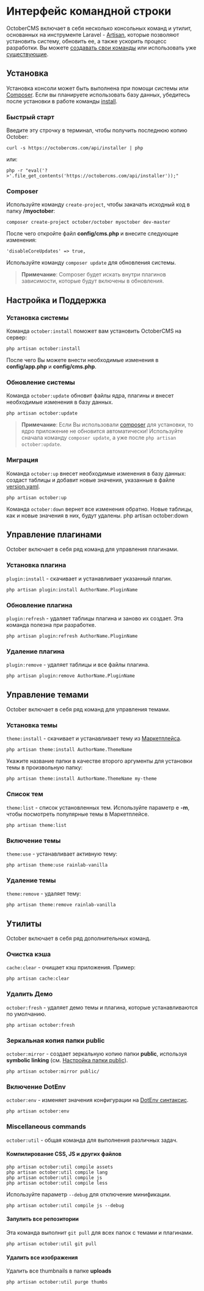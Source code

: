 # Интерфейс командной строки

OctoberCMS включает в себя несколько консольных команд и утилит, основанных на инструменте Laravel - [Artisan](http://laravel.com/docs/artisan), которые позволяют установить систему, обновить ее, а также ускорить процесс разработки. Вы можете [создавать свои команды](./console-development) или использовать уже [существующие](./console-scaffolding).

<a name="console-install" class="anchor"></a>
## Установка

Установка консоли может быть выполнена при помощи системы или [Composer](http://getcomposer.org/). Если вы планируете использовать базу данных, убедитесь после установки в работе команды [install](#console-install-command).

<a name="console-install-quick" class="anchor"></a>
### Быстрый старт

Введите эту строчку в терминал, чтобы получить последнюю копию October:

    curl -s https://octobercms.com/api/installer | php

или:

    php -r "eval('?>'.file_get_contents('https://octobercms.com/api/installer'));"

<a name="console-install-composer" class="anchor"></a>
### Composer

Используйте команду `create-project`, чтобы закачать исходный код в папку **/myoctober**:

    composer create-project october/october myoctober dev-master

После чего откройте файл **config/cms.php** и внесите следующие изменения:

    'disableCoreUpdates' => true,

Используйте команду `composer update` для обновления системы.

> **Примечание**: Composer будет искать внутри плагинов зависимости, которые будут включены в обновления.

<a name="maintenance-commands" class="anchor"></a>
## Настройка и Поддержка

<a name="console-install-command" class="anchor"></a>
### Установка системы

Команда `october:install` поможет вам установить OctoberCMS на сервер:

    php artisan october:install

После чего Вы можете внести необходимые изменения в **config/app.php** и **config/cms.php**.

<a name="console-update-command" class="anchor"></a>
### Обновление системы

Команда `october:update` обновит файлы ядра, плагины и внесет необходимые изменения в базу данных.

    php artisan october:update

> **Примечание**: Если Вы использовали [composer](#console-install-composer) для установки, то ядро приложение не обновится автоматически! Используйте сначала команду `composer update`, а уже после `php artisan october:update`.

<a name="console-up-command" class="anchor"></a>
### Миграция

Команда `october:up` внесет необходимые изменения в базу данных: создаст таблицы и добавит новые значения, указанные в файле [version.yaml](./plugin-updates).

    php artisan october:up

Команда `october:down` вернет все изменения обратно. Новые таблицы, как и новые значения в них, будут удалены.
    php artisan october:down

<a name="plugin-commands" class="anchor"></a>
## Управление плагинами

October включает в себя ряд команд для управления плагинами.

<a name="plugin-install-command" class="anchor"></a>
### Установка плагина

`plugin:install` - скачивает и устанавливает указанный плагин.

    php artisan plugin:install AuthorName.PluginName

<a name="plugin-refresh-command" class="anchor"></a>
### Обновление плагина

`plugin:refresh` - удаляет таблицы плагина и заново их создает. Эта команда полезна при разработке.

    php artisan plugin:refresh AuthorName.PluginName

<a name="plugin-remove-command" class="anchor"></a>
### Удаление плагина

`plugin:remove` - удаляет таблицы и все файлы плагина.

    php artisan plugin:remove AuthorName.PluginName

<a name="theme-commands" class="anchor"></a>
## Управление темами

October включает в себя ряд команд для управления темами.

<a name="theme-install-command" class="anchor"></a>
### Установка темы

`theme:install` - скачивает и устанавливает тему из [Маркетплейса](https://octobercms.com/themes/).

    php artisan theme:install AuthorName.ThemeName

Укажите название папки в качестве второго аргументы для установки темы в произвольную папку:

    php artisan theme:install AuthorName.ThemeName my-theme

<a name="theme-list-command" class="anchor"></a>
### Список тем

`theme:list` - список установленных тем. Используйте параметр e **-m**, чтобы посмотреть популярные темы в Маркетплейсе.

    php artisan theme:list

<a name="theme-use-command" class="anchor"></a>
### Включение темы

`theme:use` - устанавливает активную тему:

    php artisan theme:use rainlab-vanilla

<a name="theme-remove-command" class="anchor"></a>
### Удаление темы

`theme:remove` - удаляет тему:

    php artisan theme:remove rainlab-vanilla

<a name="utility-commands" class="anchor"></a>
## Утилиты

October включает в себя ряд дополнительных команд.

<a name="cache-clear-command" class="anchor"></a>
### Очистка кэша

`cache:clear` - очищает кэш приложения. Пример:

    php artisan cache:clear

<a name="october-fresh-command" class="anchor"></a>
### Удалить Демо

`october:fresh` - удаляет демо темы и плагина, которые устанавливаются по умолчанию.

    php artisan october:fresh

<a name="cache-clear-command" class="anchor"></a>
### Зеркальная копия папки public

`october:mirror` - создает зеркальную копию папки **public**, используя **symbolic linking** (см. [Настройка папки public](./setup-configuration#public-folder)).

    php artisan october:mirror public/

<a name="october-env-command" class="anchor"></a>
### Включение DotEnv

`october:env` - изменяет значения конфигурации на [DotEnv синтаксис](./setup-configuration#environment-config-extended).

    php artisan october:env

<a name="october-util-command" class="anchor"></a>
### Miscellaneous commands

`october:util` - общая команда для выполнения различных задач.

#### Компилирование CSS, JS и других файлов

    php artisan october:util compile assets
    php artisan october:util compile lang
    php artisan october:util compile js
    php artisan october:util compile less

Используйте параметр `--debug` для отключение минификации.

    php artisan october:util compile js --debug

#### Запулить все репозитории

Эта команда выполнит `git pull` для всех папок с темами и плагинами.

    php artisan october:util git pull

#### Удалить все изображения

Удалить все thumbnails в папке **uploads**

    php artisan october:util purge thumbs
